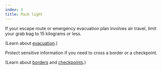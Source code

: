 ```yaml
---
index: 3
title: Pack light
---
```

If your escape route or emergency evacuation plan involves air travel, limit your grab bag to 15 kilograms or less. 

(Learn about [evacuation](umbrella://operations/evacuation).)

Protect sensitive information if you need to cross a border or a checkpoint. 

(Learn about [borders](umbrella://travel/borders) and [checkpoints](umbrella://travel/checkpoints).)